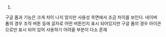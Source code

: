 1. 
구글 폼과 기능은 크게 차이 나지 않지만 사용성 측면에서 조금 차이를 보인다.
네이버 폼의 경우 조작 버튼 등에 글자로 어떤 버튼인지 표시 되어있지만 구글 폼의 경우 아이콘으로만 표시 되어 있어 사용하기 어려울 부분이 다소 존재
